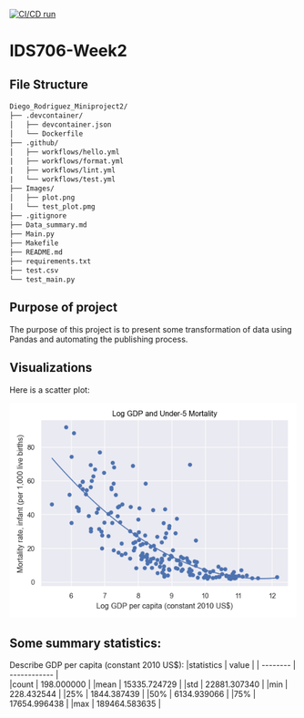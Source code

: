 [![CI/CD run](https://github.com/nogibjj/Diego_Rodriguez_Miniproject2/actions/workflows/hello.yml/badge.svg)](https://github.com/nogibjj/Diego_Rodriguez_Miniproject2/actions/workflows/hello.yml)
# IDS706-Week2
## File Structure 
```
Diego_Rodriguez_Miniproject2/
├── .devcontainer/
│   ├── devcontainer.json
│   └── Dockerfile
├── .github/
│   ├── workflows/hello.yml
|   ├── workflows/format.yml
|   ├── workflows/lint.yml
|   └── workflows/test.yml
├── Images/
│   ├── plot.png
|   └── test_plot.pmg
├── .gitignore
├── Data_summary.md
├── Main.py
├── Makefile
├── README.md
├── requirements.txt
├── test.csv
└── test_main.py
```

## Purpose of project
The purpose of this project is to present some transformation of data using Pandas and automating the publishing process. 


## Visualizations
Here is a scatter plot:

![scatter_plot](images/plot.png)

## Some summary statistics:
Describe GDP per capita (constant 2010 US$):
|statistics | value |
| -------- | ------------ |   
|count       | 198.000000 |
|mean      | 15335.724729 |
|std       | 22881.307340 |
|min         | 228.432544 |
|25%        | 1844.387439 |
|50%        | 6134.939066 |
|75%       | 17654.996438 |
|max      | 189464.583635 |


